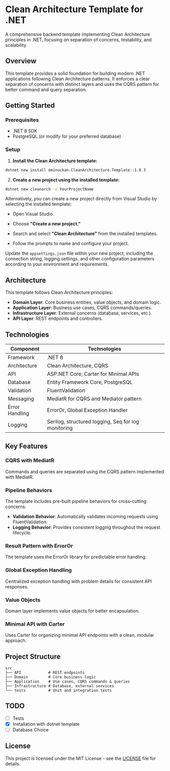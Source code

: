 

# Clean Architecture Template for .NET

A comprehensive backend template implementing Clean Architecture principles in .NET, focusing on separation of concerns, testability, and scalability.

## Overview

This template provides a solid foundation for building modern .NET applications following Clean Architecture patterns. It enforces a clear separation of concerns with distinct layers and uses the CQRS pattern for better command and query separation.

## Getting Started

### Prerequisites

- .NET 8 SDK
- PostgreSQL (or modify for your preferred database)

### Setup

1. **Install the Clean Architecture template:**

```sh
dotnet new install eminuckan.CleanArchitecture.Template::1.0.3  
```
2. **Create a new project using the installed template:**
```sh
dotnet new cleanarch -o YourProjectName  
```
Alternatively, you can create a new project directly from Visual Studio by selecting the installed template:

-   Open Visual Studio.
    
-   Choose **"Create a new project."**
    
-   Search and select **"Clean Architecture"** from the installed templates.
    
-   Follow the prompts to name and configure your project.

Update the `appsettings.json` file within your new project, including the connection string, logging settings, and other configuration parameters according to your environment and requirements.

## Architecture

This template follows Clean Architecture principles:

- **Domain Layer**: Core business entities, value objects, and domain logic.
- **Application Layer**: Business use cases, CQRS commands/queries.
- **Infrastructure Layer**: External concerns (database, services, etc.).
- **API Layer**: REST endpoints and controllers.

## Technologies

| Component      | Technologies                          |
| -------------- | ------------------------------------- |
| Framework      | .NET 8                                |
| Architecture   | Clean Architecture, CQRS              |
| API            | ASP.NET Core, Carter for Minimal APIs |
| Database       | Entity Framework Core, PostgreSQL     |
| Validation     | FluentValidation                      |
| Messaging      | MediatR for CQRS and Mediator pattern |
| Error Handling | ErrorOr, Global Exception Handler     |
| Logging        | Serilog, structured logging, Seq for log monitoring |

## Key Features

### CQRS with MediatR

Commands and queries are separated using the CQRS pattern implemented with MediatR.

### Pipeline Behaviors

The template includes pre-built pipeline behaviors for cross-cutting concerns:

- **Validation Behavior**: Automatically validates incoming requests using FluentValidation.
- **Logging Behavior**: Provides consistent logging throughout the request lifecycle.

### Result Pattern with ErrorOr

The template uses the ErrorOr library for predictable error handling.

### Global Exception Handling

Centralized exception handling with problem details for consistent API responses.

### Value Objects

Domain layer implements value objects for better encapsulation.

### Minimal API with Carter

Uses Carter for organizing minimal API endpoints with a clean, modular approach.

## Project Structure

```plaintext
src
├── API            # REST endpoints
├── Domain         # Core business logic
├── Application    # Use cases, CQRS commands & queries
├── Infrastructure # Database, external services
└── tests          # Unit and integration tests
```

## TODO

- [ ] Tests
- [x] Installation with dotnet template
- [ ] Database Choice

## License

This project is licensed under the MIT License - see the [LICENSE](LICENSE) file for details.
